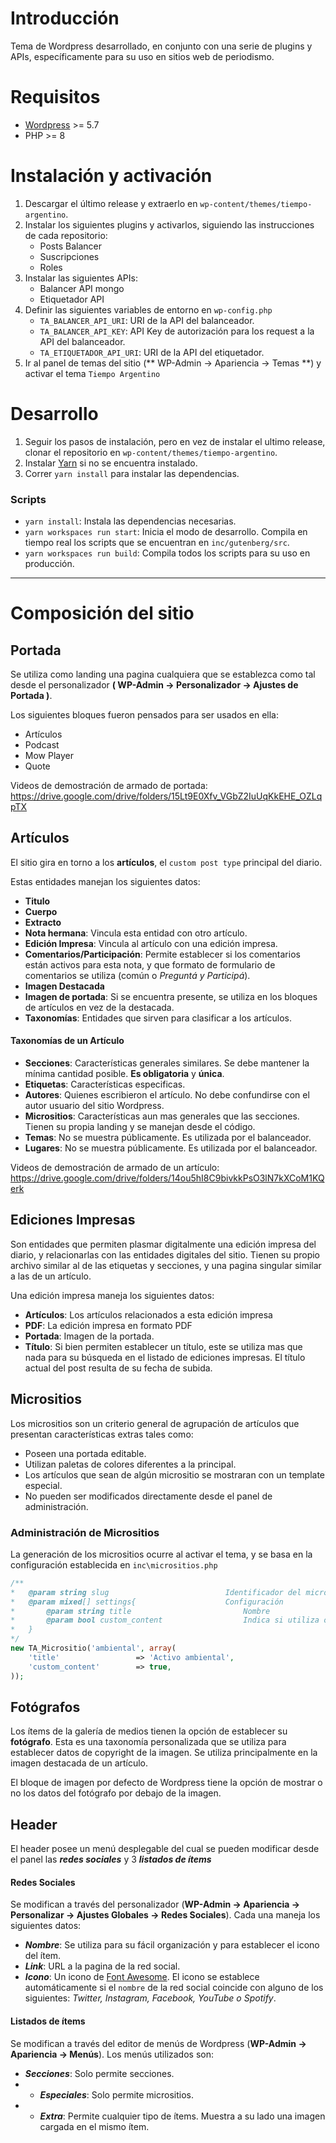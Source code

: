 



# Introducción

Tema de Wordpress desarrollado, en conjunto con una serie de plugins y APIs, específicamente para su uso en sitios web de periodismo.

# Requisitos

- [Wordpress](https://wordpress.org/download/) >= 5.7
- PHP >= 8

# Instalación y activación

1. Descargar el último release y extraerlo en `wp-content/themes/tiempo-argentino`.
2. Instalar los siguientes plugins y activarlos, siguiendo las instrucciones
de cada repositorio:
    - Posts Balancer
    - Suscripciones
    - Roles
4. Instalar las siguientes APIs:
    - Balancer API mongo
    - Etiquetador API
3. Definir las siguientes variables de entorno en `wp-config.php`
    - `TA_BALANCER_API_URI`: URI de la API del balanceador.
    - `TA_BALANCER_API_KEY`: API Key de autorización para los request a la API del balanceador.
    - `TA_ETIQUETADOR_API_URI`: URI de la API del etiquetador.
4. Ir al panel de temas del sitio (** WP-Admin -> Apariencia -> Temas **) y activar el tema `Tiempo Argentino`

# Desarrollo


1. Seguir los pasos de instalación, pero en vez de instalar el ultimo release,
clonar el repositorio en `wp-content/themes/tiempo-argentino`.
2. Instalar [Yarn](https://yarnpkg.com/getting-started/install#:~:text=the%20local%20ones%3A-,npm%20install%20-g%20yarn,-Once%20you%27ve%20followed) si no se encuentra instalado.
3. Correr `yarn install` para instalar las dependencias.

### Scripts
- `yarn install`: Instala las dependencias necesarias.
- `yarn workspaces run start`: Inicia el modo de desarrollo. Compila en tiempo
real los scripts que se encuentran en `inc/gutenberg/src`.
- `yarn workspaces run build`: Compila todos los scripts para su uso en producción.

--------------------
# Composición del sitio


## Portada

Se utiliza como landing una pagina cualquiera que se establezca como tal desde
el personalizador **( WP-Admin -> Personalizador -> Ajustes de Portada )**.

Los siguientes bloques fueron pensados para ser usados en ella:

-   Artículos
-   Podcast
-   Mow Player
-   Quote

Videos de demostración de armado de portada: https://drive.google.com/drive/folders/15Lt9E0Xfv_VGbZ2IuUqKkEHE_OZLqpTX

## Artículos

El sitio gira en torno a los **artículos**, el `custom post type` principal del
diario.

Estas entidades manejan los siguientes datos:

- **Titulo**
- **Cuerpo**
- **Extracto**
- **Nota hermana**: Vincula esta entidad con otro artículo.
- **Edición Impresa**: Vincula al artículo con una edición impresa.
- **Comentarios/Participación**: Permite establecer si los comentarios están activos para esta nota, y que formato de formulario de comentarios se utiliza (común o *Preguntá y Participá*).
- **Imagen Destacada**
- **Imagen de portada**: Si se encuentra presente, se utiliza en los bloques de artículos en vez de la destacada.
- **Taxonomías**: Entidades que sirven para clasificar a los artículos.

#### Taxonomías de un Artículo

- **Secciones**: Características generales similares. Se debe mantener la mínima cantidad posible. **Es obligatoria** y **única**.
- **Etiquetas**: Características especificas.
- **Autores**: Quienes escribieron el artículo. No debe confundirse con el autor
usuario del sitio Wordpress.
- **Micrositios**: Características aun mas generales que las secciones.
Tienen su propia landing y se manejan desde el código.
- **Temas**: No se muestra públicamente. Es utilizada por el balanceador.
- **Lugares**: No se muestra públicamente. Es utilizada por el balanceador.

Videos de demostración de armado de un artículo: https://drive.google.com/drive/folders/14ou5hI8C9bivkkPsO3lN7kXCoM1KQerk

## Ediciones Impresas

Son entidades que permiten plasmar digitalmente una edición impresa del diario, y relacionarlas con las entidades digitales del sitio. Tienen su propio archivo similar al de las etiquetas y secciones, y una pagina singular similar a las de un artículo.

Una edición impresa maneja los siguientes datos:

- **Artículos**: Los artículos relacionados a esta edición impresa
- **PDF**: La edición impresa en formato PDF
- **Portada**: Imagen de la portada.
- **Título**: Si bien permiten establecer un título, este se utiliza mas que nada para su búsqueda en el listado de ediciones impresas. El título actual del post resulta de su fecha de subida.

## Micrositios

Los micrositios son un criterio general de agrupación de artículos que presentan características extras tales como:

- Poseen una portada editable.
- Utilizan paletas de colores diferentes a la principal.
- Los artículos que sean de algún micrositio se mostraran con un template especial.
- No pueden ser modificados directamente desde el panel de administración.

### Administración de Micrositios
La generación de los micrositios ocurre al activar el tema, y se basa en la
configuración establecida en `inc\micrositios.php`

```php
/**
*   @param string slug                          Identificador del micrositio (slug del term que genera)
*   @param mixed[] settings{                    Configuración
*       @param string title                         Nombre
*       @param bool custom_content                  Indica si utiliza o no contenido personalizado editable desde el panel.
*   }
*/
new TA_Micrositio('ambiental', array(
    'title'                 => 'Activo ambiental',
    'custom_content'        => true,
));
```

## Fotógrafos

Los ítems de la galería de medios tienen la opción de establecer su
**fotógrafo**. Esta es una taxonomía personalizada que se utiliza para establecer
datos de copyright de la imagen. Se utiliza principalmente en la imagen destacada
de un artículo.

El bloque de imagen por defecto de Wordpress tiene la opción de mostrar o no
los datos del fotógrafo por debajo de la imagen.

## Header

El header posee un menú desplegable del cual se pueden modificar desde el panel las ***redes sociales*** y 3 ***listados de ítems***

#### Redes Sociales
Se modifican a través del personalizador (**WP-Admin -> Apariencia -> Personalizar -> Ajustes Globales -> Redes Sociales**). Cada una maneja los siguientes datos:

- ***Nombre***: Se utiliza para su fácil organización y para establecer el icono del ítem.
- ***Link***: URL a la pagina de la red social.
- ***Icono***: Un icono de [Font Awesome](https://fontawesome.com/). El icono se establece automáticamente si el `nombre` de la red social coincide con alguno de los siguientes: *Twitter, Instagram, Facebook, YouTube o Spotify*.

#### Listados de ítems
Se modifican a través del editor de menús de Wordpress (**WP-Admin -> Apariencia -> Menús**). Los menús utilizados son:

- ***Secciones***:  Solo permite secciones.
- - ***Especiales***:  Solo permite micrositios.
- - ***Extra***:  Permite cualquier tipo de ítems. Muestra a su lado una imagen cargada en el mismo ítem.
